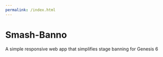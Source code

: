 ```yaml
---
permalink: /index.html
---
```

# Smash-Banno
A simple responsive web app that simplifies stage banning for Genesis 6
